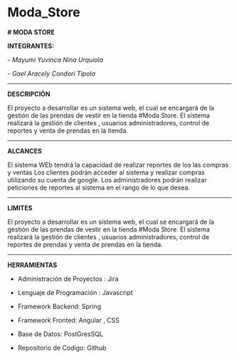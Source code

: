 # Moda_Store

 **# MODA STORE**

**INTEGRANTES:**

*- Mayumi Yuvinca Nina Urquiola*


*- Gael Aracely Condori Tipola*


 **********************************************************************************************************************************************************

**DESCRIPCIÓN**

El proyecto a desarrollar es un sistema web, el cual se encargará de la gestión de las prendas de vestir en la tienda #Moda Store.  El sistema realizará la gestión de clientes , usuarios  administradores, control de reportes  y  venta de prendas en la tienda.

***********************************************************************************************************************************************************

**ALCANCES**

El sistema WEb tendrá la capacidad de realizar reportes de los las compras y ventas
Los clientes podrán acceder al sistema y realizar compras utilizando su cuenta de google.
Los administradores podrán realizar peticiones de reportes al sistema en el rango de lo que desea.

********************************************************************************************************************************************************

**LIMITES**

El proyecto a desarrollar es un sistema web, el cual se encargará de la gestión de las prendas de vestir en la tienda #Moda Store.  El sistema realizará la gestión de clientes , usuarios  administradores, control de reportes de prendas  y  venta de prendas en la tienda.

*******************************************************************************************************************************************************

**HERRAMIENTAS**

- Administración de Proyectos :  Jira


- Lenguaje de Programación : Javascript


- Framework Backend: Spring


- Framework Fronted: Angular , CSS


- Base de Datos: PostGresSQL


- Repositorio de Codigo: Github

